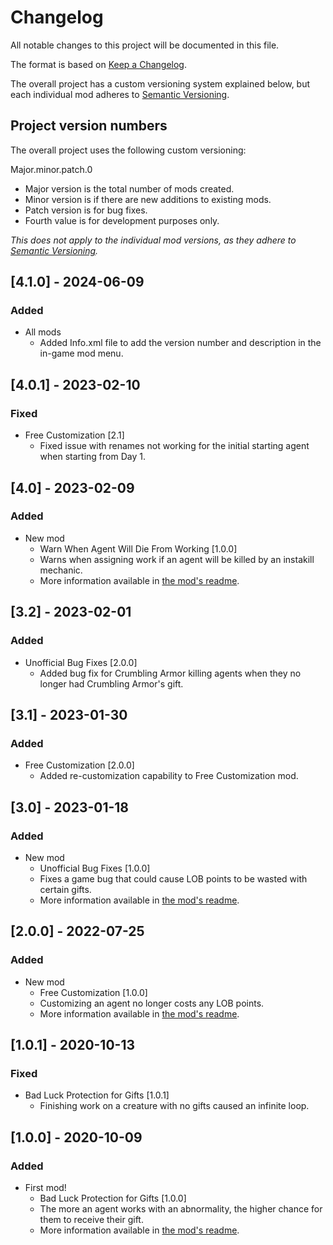 # Changelog

All notable changes to this project will be documented in this file.

The format is based on [Keep a Changelog](https://keepachangelog.com/en/1.1.0/).

The overall project has a custom versioning system explained below, but each individual mod adheres
to [Semantic Versioning](https://semver.org/spec/v2.0.0.html).

## Project version numbers

The overall project uses the following custom versioning:

Major.minor.patch.0

- Major version is the total number of mods created.
- Minor version is if there are new additions to existing mods.
- Patch version is for bug fixes.
- Fourth value is for development purposes only.

*This does not apply to the individual mod versions, as they adhere
to [Semantic Versioning](https://semver.org/spec/v2.0.0.html).*

## [4.1.0] - 2024-06-09

### Added

- All mods
    - Added Info.xml file to add the version number and description in the in-game mod menu.

## [4.0.1] - 2023-02-10

### Fixed

- Free Customization [2.1]
    - Fixed issue with renames not working for the initial starting agent when starting from Day 1.

## [4.0] - 2023-02-09

### Added

- New mod
    - Warn When Agent Will Die From Working [1.0.0]
    - Warns when assigning work if an agent will be killed by an instakill mechanic.
    - More information available
      in [the mod's readme](LobotomyCorporationMods.WarnWhenAgentWillDieFromWorking/README.md).

## [3.2] - 2023-02-01

### Added

- Unofficial Bug Fixes [2.0.0]
    - Added bug fix for Crumbling Armor killing agents when they no longer had Crumbling Armor's gift.

## [3.1] - 2023-01-30

### Added

- Free Customization [2.0.0]
    - Added re-customization capability to Free Customization mod.

## [3.0] - 2023-01-18

### Added

- New mod
    - Unofficial Bug Fixes [1.0.0]
    - Fixes a game bug that could cause LOB points to be wasted with certain gifts.
    - More information available in [the mod's readme](LobotomyCorporationMods.BugFixes/README.md).

## [2.0.0] - 2022-07-25

### Added

- New mod
    - Free Customization [1.0.0]
    - Customizing an agent no longer costs any LOB points.
    - More information available in [the mod's readme](LobotomyCorporationMods.FreeCustomization/README.md).

## [1.0.1] - 2020-10-13

### Fixed

- Bad Luck Protection for Gifts [1.0.1]
    - Finishing work on a creature with no gifts caused an infinite loop.

## [1.0.0] - 2020-10-09

### Added

- First mod!
    - Bad Luck Protection for Gifts [1.0.0]
    - The more an agent works with an abnormality, the higher chance for them to receive their gift.
    - More information available in [the mod's readme](LobotomyCorporationMods.BadLuckProtectionForGifts/README.md).
